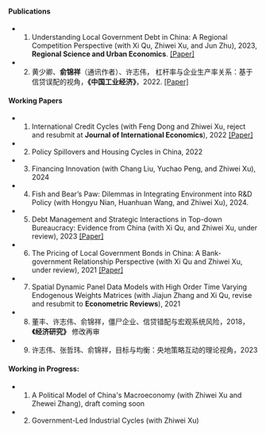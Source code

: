 
#### Publications

* 1. Understanding Local Government Debt in China: A Regional Competition Perspective (with Xi Qu, Zhiwei Xu, and Jun Zhu), 2023, <strong>Regional Science and Urban Economics</strong>. [[Paper]](https://www.sciencedirect.com/science/article/pii/S0166046222000977)

* 2. 黄少卿、<strong>俞锦祥</strong>（通讯作者）、许志伟， 杠杆率与企业生产率关系：基于信贷误配的视角，<strong>《中国工业经济》</strong>，2022. [[Paper]](https://kns.cnki.net/kcms/detail/detail.aspx?doi=10.19581/j.cnki.ciejournal.2022.09.009)

#### Working Papers

* 1. International Credit Cycles (with Feng Dong and Zhiwei Xu, reject and resubmit at **Journal of International Economics**), 2022 [[Paper]](https://papers.ssrn.com/sol3/papers.cfm?abstract_id=4451063)

* 2. Policy Spillovers and Housing Cycles in China, 2022

* 3. Financing Innovation (with Chang Liu, Yuchao Peng, and Zhiwei Xu), 2024

* 4. Fish and Bear’s Paw: Dilemmas in Integrating Environment into R&D Policy (with Hongyu Nian, Huanhuan Wang, and Zhiwei Xu), 2024.

* 5. Debt Management and Strategic Interactions in Top-down Bureaucracy: Evidence from China (with Xi Qu, and  Zhiwei Xu, under review), 2023 [[Paper]](https://papers.ssrn.com/sol3/papers.cfm?abstract_id=4622310)

* 6. The Pricing of Local Government Bonds in China: A Bank-government Relationship Perspective (with Xi Qu and Zhiwei Xu, under review), 2021 [[Paper]](https://papers.ssrn.com/sol3/papers.cfm?abstract_id=4560074)

* 7. Spatial Dynamic Panel Data Models with High Order Time Varying Endogenous Weights Matrices (with Jiajun Zhang and Xi Qu, revise and resubmit to **Econometric Reviews**), 2021

* 8. 董丰、许志伟、俞锦祥，僵尸企业、信贷错配与宏观系统风险，2018，**《经济研究》** 修改再审

* 9. 许志伟、张哲玮、俞锦祥，目标与均衡：央地策略互动的理论视角，2023

#### Working in Progress:

* 1. A Political Model of China's Macroeconomy (with Zhiwei Xu and Zhewei Zhang), draft coming soon

* 2. Government-Led Industrial Cycles (with Zhiwei Xu)
